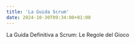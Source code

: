 ```yaml
---
title: 'La Guida Scrum'
date: 2024-10-30T09:34:00+01:00
---
```


La Guida Definitiva a Scrum: Le Regole del Gioco
